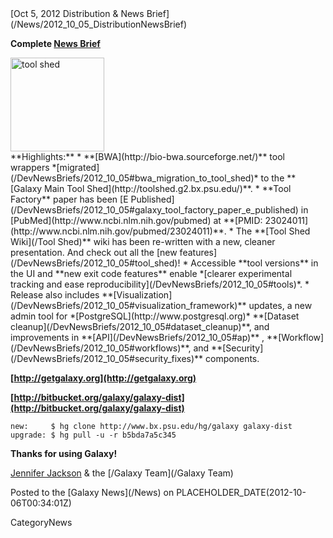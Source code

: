 <div class='newsItemHeader'>[Oct 5, 2012 Distribution & News Brief](/News/2012_10_05_DistributionNewsBrief)</div>

**Complete [News Brief](/DevNewsBriefs/2012_10_05)**
<div class='right'><a href='http://toolshed.g2.bx.psu.edu'><img src='/Images/Logos/ToolShed.jpg' alt='tool shed' width="150px" /></a></div>
**Highlights:**
* **[BWA](http://bio-bwa.sourceforge.net/)** tool wrappers *[migrated](/DevNewsBriefs/2012_10_05#bwa_migration_to_tool_shed)* to the **[Galaxy Main Tool Shed](http://toolshed.g2.bx.psu.edu/)**. 
* **Tool Factory** paper has been [E Published](/DevNewsBriefs/2012_10_05#galaxy_tool_factory_paper_e_published) in [PubMed](http://www.ncbi.nlm.nih.gov/pubmed) at **[PMID: 23024011](http://www.ncbi.nlm.nih.gov/pubmed/23024011)**.
* The **[Tool Shed Wiki](/Tool Shed)** wiki has been re-written with a new, cleaner presentation. And check out all the [new features](/DevNewsBriefs/2012_10_05#tool_shed)!
* Accessible **tool versions** in the UI and **new exit code features** enable *[clearer experimental tracking and ease reproducibility](/DevNewsBriefs/2012_10_05#tools)*.
* Release also includes **[Visualization](/DevNewsBriefs/2012_10_05#visualization_framework)** updates, a new admin tool for *[PostgreSQL](http://www.postgresql.org)* **[Dataset cleanup](/DevNewsBriefs/2012_10_05#dataset_cleanup)**, and improvements in **[API](/DevNewsBriefs/2012_10_05#ap)** , **[Workflow](/DevNewsBriefs/2012_10_05#workflows)**,  and **[Security](/DevNewsBriefs/2012_10_05#security_fixes)** components.

**[http://getgalaxy.org](http://getgalaxy.org)**

**[http://bitbucket.org/galaxy/galaxy-dist](http://bitbucket.org/galaxy/galaxy-dist)**
```
new:     $ hg clone http://www.bx.psu.edu/hg/galaxy galaxy-dist
upgrade: $ hg pull -u -r b5bda7a5c345
```


**Thanks for using Galaxy!**

[Jennifer Jackson](/JenniferJackson) & the [/Galaxy Team](/Galaxy Team)

<div class='newsItemFooter'>Posted to the [Galaxy News](/News) on PLACEHOLDER_DATE(2012-10-06T00:34:01Z)</div>

CategoryNews
